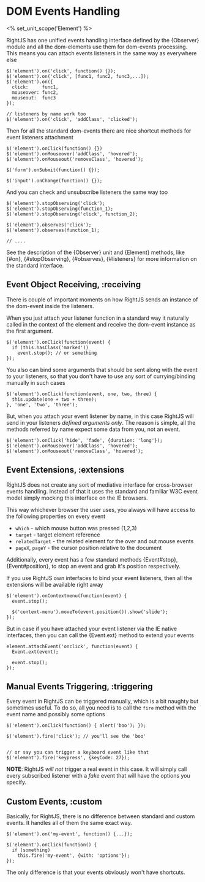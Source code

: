# DOM Events Handling
<% set_unit_scope('Element') %>

RightJS has one unified events handling interface defined by the {Observer} module and all the dom-elements
use them for dom-events processing. This means you can attach events listeners in the same way as everywhere else

    $('element').on('click', function() {});
    $('element').on('click', [func1, func2, func3,...]);
    $('element').on({
      click:     func1,
      mouseover: func2,
      mouseout:  func3
    });
    
    // listeners by name work too
    $('element').on('click', 'addClass', 'clicked');
    
    
Then for all the standard dom-events there are nice shortcut methods for event listeners attachment

    $('element').onClick(function() {})
    $('element').onMouseover('addClass', 'hovered');
    $('element').onMouseout('removeClass', 'hovered');
    
    $('form').onSubmit(function() {});
    
    $('input').onChange(function() {});
  
And you can check and unsubscribe listeners the same way too

    $('element').stopObserving('click');
    $('element').stopObserving(function_1);
    $('element').stopObserving('click', function_2);
    
    $('element').observes('click');
    $('element').observes(function_1);
    
    // ....

See the description of the {Observer} unit and {Element} methods, like {#on}, {#stopObserving}, {#observes}, {#listeners}
for more information on the standard interface.


## Event Object Receiving, :receiving

There is couple of important moments on how RightJS sends an instance of the dom-event inside the listeners.

When you just attach your listener function in a standard way it naturally called in the context of the element and receive
the dom-event instance as the first argument.

    $('element').onClick(function(event) {
      if (this.hasClass('marked'))
        event.stop(); // or something
    });
    
You also can bind some arguments that should be sent along with the event to your listeners, so that you don't have
to use any sort of currying/binding manually in such cases

    $('element').onClick(function(event, one, two, three) {
      this.update(one + two + three);
    }, 'one', 'two', 'three');

But, when you attach your event listener by name, in this case RightJS will send in your listeners _defined arguments only_.
The reason is simple, all the methods referred by name expect some data from you, not an event.

    $('element').onClick('hide', 'fade', {duration: 'long'});
    $('element').onMouseover('addClass', 'hovered');
    $('element').onMouseout('removeClass', 'hovered');


## Event Extensions, :extensions

RightJS does not create any sort of mediative interface for cross-browser events handling.
Instead of that it uses the standard and familiar W3C event model simply mocking this interface
on the IE browsers.

This way whichever browser the user uses, you always will have access to the following properties
on every event

* `which` - which mouse button was pressed (1,2,3)
* `target` - target element reference
* `relatedTarget` - the related element for the over and out mouse events
* `pageX`, `pageY` - the cursor position relative to the document

Additionally, every event has a few standard methods {Event#stop}, {Event#position}, to stop an event and grab it's
position respectively.

If you use RightJS own interfaces to bind your event listeners, then all the extensions will be available right away

    $('element').onContextmenu(function(event) {
      event.stop();
      
      $('context-menu').moveTo(event.position()).show('slide');
    });
    
But in case if you have attached your event listener via the IE native interfaces, then you can call the
{Event.ext} method to extend your events

    element.attachEvent('onclick', function(event) {
      Event.ext(event);
      
      event.stop();
    });


## Manual Events Triggering, :triggering

Every event in RightJS can be triggered manually, which is a bit naughty but sometimes useful. To do so,
all you need is to call the `fire` method with the event name and possibly some options

    $('element').onClick(function() { alert('boo'); });
    
    $('element').fire('click'); // you'll see the 'boo'
    
    
    // or say you can trigger a keyboard event like that
    $('element').fire('keypress', {keyCode: 27});

__NOTE__: RightJS _will not_ trigger a real event in this case. It will simply call every subscribed
listener with a _fake_ event that will have the options you specify.


## Custom Events, :custom

Basically, for RightJS, there is no difference between standard and custom events. It handles all of them
the same exact way.

    $('element').on('my-event', function() {...});
    
    $('element').onClick(function() {
      if (something)
        this.fire('my-event', {with: 'options'});
    });

The only difference is that your events obviously won't have shortcuts.
